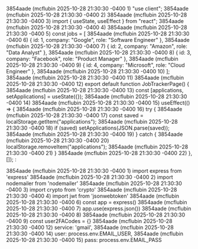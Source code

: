 3854aade (mcflubin 2025-10-28 21:30:30 -0400  1) "use client";
3854aade (mcflubin 2025-10-28 21:30:30 -0400  2) 
3854aade (mcflubin 2025-10-28 21:30:30 -0400  3) import { useState, useEffect } from "react";
3854aade (mcflubin 2025-10-28 21:30:30 -0400  4) 
3854aade (mcflubin 2025-10-28 21:30:30 -0400  5) const jobs = [
3854aade (mcflubin 2025-10-28 21:30:30 -0400  6)   { id: 1, company: "Google", role: "Software Engineer" },
3854aade (mcflubin 2025-10-28 21:30:30 -0400  7)   { id: 2, company: "Amazon", role: "Data Analyst" },
3854aade (mcflubin 2025-10-28 21:30:30 -0400  8)   { id: 3, company: "Facebook", role: "Product Manager" },
3854aade (mcflubin 2025-10-28 21:30:30 -0400  9)   { id: 4, company: "Microsoft", role: "Cloud Engineer" },
3854aade (mcflubin 2025-10-28 21:30:30 -0400 10) ];
3854aade (mcflubin 2025-10-28 21:30:30 -0400 11) 
3854aade (mcflubin 2025-10-28 21:30:30 -0400 12) export default function JobTrackerPage() {
3854aade (mcflubin 2025-10-28 21:30:30 -0400 13)   const [applications, setApplications] = useState({});
3854aade (mcflubin 2025-10-28 21:30:30 -0400 14)
3854aade (mcflubin 2025-10-28 21:30:30 -0400 15)   useEffect(() => {
3854aade (mcflubin 2025-10-28 21:30:30 -0400 16)     try {
3854aade (mcflubin 2025-10-28 21:30:30 -0400 17)       const saved = localStorage.getItem("applications");
3854aade (mcflubin 2025-10-28 21:30:30 -0400 18)       if (saved) setApplications(JSON.parse(saved));
3854aade (mcflubin 2025-10-28 21:30:30 -0400 19)     } catch {
3854aade (mcflubin 2025-10-28 21:30:30 -0400 20)       localStorage.removeItem("applications");
3854aade (mcflubin 2025-10-28 21:30:30 -0400 21)     }
3854aade (mcflubin 2025-10-28 21:30:30 -0400 22)   }, []);
:



3854aade (mcflubin                 2025-10-28 21:30:30 -0400  1) import express from 'express'
3854aade (mcflubin                 2025-10-28 21:30:30 -0400  2) import nodemailer from 'nodemailer'
3854aade (mcflubin                 2025-10-28 21:30:30 -0400  3) import crypto from 'crypto'
3854aade (mcflubin                 2025-10-28 21:30:30 -0400  4) import jwt from 'jsonwebtoken'
3854aade (mcflubin                 2025-10-28 21:30:30 -0400  6) const app = express()
3854aade (mcflubin                 2025-10-28 21:30:30 -0400  7) app.use(express.json())
3854aade (mcflubin                 2025-10-28 21:30:30 -0400  8) 
3854aade (mcflubin                 2025-10-28 21:30:30 -0400  9) const user2FACodes = {}
3854aade (mcflubin                 2025-10-28 21:30:30 -0400 12)   service: 'gmail',
3854aade (mcflubin                 2025-10-28 21:30:30 -0400 14)     user: process.env.EMAIL_USER,
3854aade (mcflubin                 2025-10-28 21:30:30 -0400 15)     pass: process.env.EMAIL_PASS
